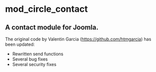 mod_circle_contact
==============

A contact module for Joomla. 
--------------

The original code by Valentin Garcia (https://github.com/htmgarcia) has been updated:
- Rewritten send functions
- Several bug fixes
- Several security fixes
